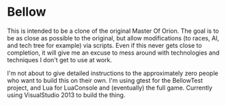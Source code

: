 # Bellow
This is intended to be a clone of the original Master Of Orion.  The goal is to be as close as possible to the original, but allow modifications (to races, AI, and tech tree for example) via scripts.  Even if this never gets close to completion, it will give me an excuse to mess around with technologies and techniques I don't get to use at work.

I'm not about to give detailed instructions to the approximately zero people who want to build this on their own.  I'm using gtest for the BellowTest project, and Lua for LuaConsole and (eventually) the full game.  Currently using VisualStudio 2013 to build the thing.
